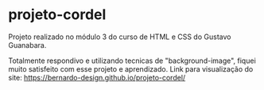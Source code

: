 # projeto-cordel
 Projeto realizado no módulo 3 do curso de HTML e CSS do Gustavo Guanabara.
 
Totalmente respondivo e utilizando tecnicas de "background-image", fiquei muito satisfeito com esse projeto e aprendizado.
Link para visualização do site: https://bernardo-design.github.io/projeto-cordel/
